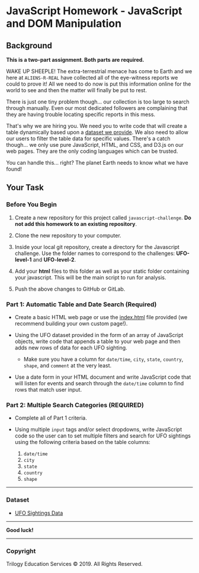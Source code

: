 # JavaScript Homework - JavaScript and DOM Manipulation

## Background

**This is a two-part assignment. Both parts are required.**

WAKE UP SHEEPLE! The extra-terrestrial menace has come to Earth 
and we here at `ALIENS-R-REAL` have collected all of the 
eye-witness reports we could to prove it! All we need to do now 
is put this information online for the world to see and then 
the matter will finally be put to rest.

There is just one tiny problem though... our collection is 
too large to search through manually. Even our most 
dedicated followers are complaining that they are having 
trouble locating specific reports in this mess.

That's why we are hiring you. We need you to write code that 
will create a table dynamically based upon a [dataset we 
provide](StarterCode/static/js/data.js). We also need to 
allow our users to filter the table data for specific values. 
There's a catch though... we only use pure JavaScript, HTML, 
and CSS, and D3.js on our web pages. They are the only coding 
languages which can be trusted.

You can handle this... right? The planet Earth needs to know 
what we have found!

## Your Task

### Before You Begin

1. Create a new repository for this project called 
`javascript-challenge`. **Do not add this homework to an
 existing repository**.

2. Clone the new repository to your computer.

3. Inside your local git repository, create a directory 
for the Javascript challenge. Use the folder names to 
correspond to the challenges: **UFO-level-1** and 
**UFO-level-2**.

4. Add your **html** files to this folder as well as 
your static folder containing your javascript. This will 
be the main script to run for analysis.

5. Push the above changes to GitHub or GitLab.

### Part 1: Automatic Table and Date Search (Required)

* Create a basic HTML web page or use the 
[index.html](StarterCode/index.html) file provided 
(we recommend building your own custom page!).

* Using the UFO dataset provided in the form of an 
array of JavaScript objects, write code that appends 
a table to your web page and then adds new rows of data 
for each UFO sighting.

  * Make sure you have a column for `date/time`, 
  `city`, `state`, `country`, `shape`, and 
  `comment` at the very least.

* Use a date form in your HTML document and write 
JavaScript code that will listen for events and 
search through the `date/time` column to find rows 
that match user input.

### Part 2: Multiple Search Categories (REQUIRED)

* Complete all of Part 1 criteria.

* Using multiple `input` tags and/or select dropdowns, 
write JavaScript code so the user can to set multiple 
filters and search for UFO sightings using the following 
criteria based on the table columns:

  1. `date/time`
  2. `city`
  3. `state`
  4. `country`
  5. `shape`

- - -

### Dataset

* [UFO Sightings Data](StarterCode/static/js/data.js)

- - -

**Good luck!**

- - -

### Copyright

Trilogy Education Services © 2019. All Rights Reserved.
